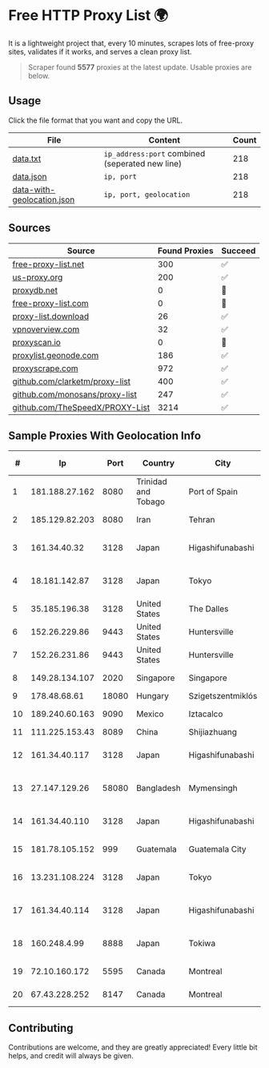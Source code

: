 
# Free HTTP Proxy List 🌍

It is a lightweight project that, every 10 minutes, scrapes lots of free-proxy sites, validates if it works, and serves a clean proxy list.


> Scraper found **5577** proxies at the latest update. Usable proxies are below.

## Usage

Click the file format that you want and copy the URL.


|File|Content|Count|
|----|-------|-----|
|[data.txt](https://raw.githubusercontent.com/themiralay/Proxy-List-World/master/data.txt)|`ip_address:port` combined (seperated new line)|218|
|[data.json](https://raw.githubusercontent.com/themiralay/Proxy-List-World/master/data.json)|`ip, port`|218|
|[data-with-geolocation.json](https://raw.githubusercontent.com/themiralay/Proxy-List-World/master/data-with-geolocation.json)|`ip, port, geolocation`|218|

## Sources

|Source|Found Proxies|Succeed|
|------|-------------|-------|
|[free-proxy-list.net](https://free-proxy-list.net)|300|✅|
|[us-proxy.org](https://www.us-proxy.org)|200|✅|
|[proxydb.net](http://proxydb.net)|0|🚫|
|[free-proxy-list.com](https://free-proxy-list.com/?page=&port=&type%5B%5D=http&type%5B%5D=https&up_time=0&search=Search)|0|🚫|
|[proxy-list.download](https://www.proxy-list.download/HTTP)|26|✅|
|[vpnoverview.com](https://vpnoverview.com/privacy/anonymous-browsing/free-proxy-servers)|32|✅|
|[proxyscan.io](https://www.proxyscan.io)|0|🚫|
|[proxylist.geonode.com](https://proxylist.geonode.com/api/proxy-list?limit=300&page=1&sort_by=lastChecked&sort_type=desc&protocols=http,https)|186|✅|
|[proxyscrape.com](https://api.proxyscrape.com/v2/?request=displayproxies&protocol=http&timeout=10000&country=all&ssl=all&anonymity=all)|972|✅|
|[github.com/clarketm/proxy-list](https://raw.githubusercontent.com/clarketm/proxy-list/master/proxy-list-raw.txt)|400|✅|
|[github.com/monosans/proxy-list](https://raw.githubusercontent.com/monosans/proxy-list/main/proxies/http.txt)|247|✅|
|[github.com/TheSpeedX/PROXY-List](https://raw.githubusercontent.com/TheSpeedX/PROXY-List/master/http.txt)|3214|✅|


## Sample Proxies With Geolocation Info

|#|Ip|Port|Country|City|Internet Service Provider|
|-|--|----|-------|----|-------------------------|
|1|181.188.27.162|8080|Trinidad and Tobago|Port of Spain|Columbus Communications Trinidad Limited.|
|2|185.129.82.203|8080|Iran|Tehran|Paya Kian Parham Co.|
|3|161.34.40.32|3128|Japan|Higashifunabashi|NTT PC Communications, Inc.|
|4|18.181.142.87|3128|Japan|Tokyo|Amazon Technologies Inc.|
|5|35.185.196.38|3128|United States|The Dalles|Google LLC|
|6|152.26.229.86|9443|United States|Huntersville|MCNC|
|7|152.26.231.86|9443|United States|Huntersville|MCNC|
|8|149.28.134.107|2020|Singapore|Singapore|The Constant Company|
|9|178.48.68.61|18080|Hungary|Szigetszentmiklós|UPC|
|10|189.240.60.163|9090|Mexico|Iztacalco|Uninet S.A. de C.V.|
|11|111.225.153.43|8089|China|Shijiazhuang|China Telecom|
|12|161.34.40.117|3128|Japan|Higashifunabashi|NTT PC Communications, Inc.|
|13|27.147.129.26|58080|Bangladesh|Mymensingh|Link3 Technologies Limited|
|14|161.34.40.110|3128|Japan|Higashifunabashi|NTT PC Communications, Inc.|
|15|181.78.105.152|999|Guatemala|Guatemala City|Ufinet Panama S.A.|
|16|13.231.108.224|3128|Japan|Tokyo|Amazon Technologies Inc.|
|17|161.34.40.114|3128|Japan|Higashifunabashi|NTT PC Communications, Inc.|
|18|160.248.4.99|8888|Japan|Tokiwa|NTT PC Communications, Inc.|
|19|72.10.160.172|5595|Canada|Montreal|GloboTech Communications|
|20|67.43.228.252|8147|Canada|Montreal|GloboTech Communications|



## Contributing

Contributions are welcome, and they are greatly appreciated! Every
little bit helps, and credit will always be given.

